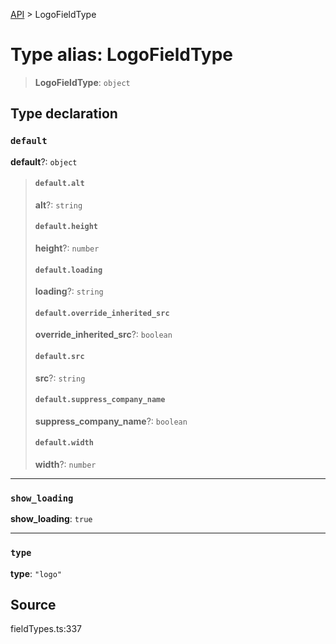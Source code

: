 [API](../index.md) > LogoFieldType

# Type alias: LogoFieldType

> **LogoFieldType**: `object`

## Type declaration

### `default`

**default**?: `object`

> #### `default.alt`
>
> **alt**?: `string`
>
> #### `default.height`
>
> **height**?: `number`
>
> #### `default.loading`
>
> **loading**?: `string`
>
> #### `default.override_inherited_src`
>
> **override\_inherited\_src**?: `boolean`
>
> #### `default.src`
>
> **src**?: `string`
>
> #### `default.suppress_company_name`
>
> **suppress\_company\_name**?: `boolean`
>
> #### `default.width`
>
> **width**?: `number`
>
>

***

### `show_loading`

**show\_loading**: `true`

***

### `type`

**type**: `"logo"`

## Source

fieldTypes.ts:337
